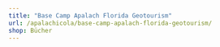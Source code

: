```yaml
---
title: "Base Camp Apalach Florida Geotourism"
url: /apalachicola/base-camp-apalach-florida-geotourism/
shop: Bücher
---
```


